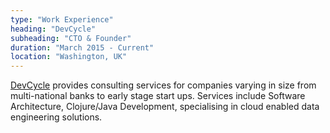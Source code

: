 ```yaml
---
type: "Work Experience"
heading: "DevCycle"
subheading: "CTO & Founder"
duration: "March 2015 - Current"
location: "Washington, UK"
---
```


<a href="https://www.devcycle.co.uk/" target="_blank">DevCycle</a> provides consulting services for companies varying in
size from multi-national banks to early stage start ups. Services include Software Architecture, Clojure/Java
Development, specialising in cloud enabled data engineering solutions.
